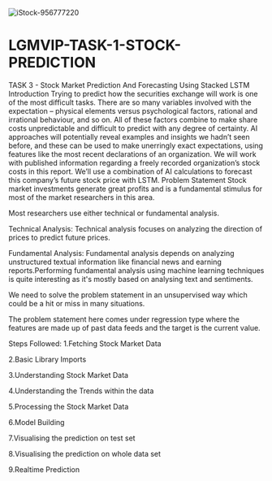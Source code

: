 ![iStock-956777220](https://user-images.githubusercontent.com/83866738/132959255-e391e472-7de4-4f8f-af42-fd65b6126189.jpg)
# LGMVIP-TASK-1-STOCK-PREDICTION
TASK 3 - Stock Market Prediction And Forecasting Using Stacked LSTM
Introduction
Trying to predict how the securities exchange will work is one of the most difficult tasks. There are so many variables involved with the expectation – physical elements versus psychological factors, rational and irrational behaviour, and so on.
All of these factors combine to make share costs unpredictable and difficult to predict with any degree of certainty.
AI approaches will potentially reveal examples and insights we hadn’t seen before, and these can be used to make unerringly exact expectations, using features like the most recent declarations of an organization.
We will work with published information regarding a freely recorded organization’s stock costs in this report.
We’ll use a combination of AI calculations to forecast this company’s future stock price with LSTM.
Problem Statement
Stock market investments generate great profits and is a fundamental stimulus for most of the market researchers in this area.

Most researchers use either technical or fundamental analysis.

Technical Analysis:
Technical analysis focuses on analyzing the direction of prices to predict future prices.

Fundamental Analysis:
Fundamental analysis depends on analyzing unstructured textual information like financial news and earning reports.Performing fundamental analysis using machine learning techniques is quite interesting as it's mostly based on analysing text and sentiments.

We need to solve the problem statement in an unsupervised way which could be a hit or miss in many situations.

The problem statement here comes under regression type where the features are made up of past data feeds and the target is the current value.

Steps Followed:
1.Fetching Stock Market Data

2.Basic Library Imports

3.Understanding Stock Market Data

4.Understanding the Trends within the data

5.Processing the Stock Market Data

6.Model Building

7.Visualising the prediction on test set

8.Visualising the prediction on whole data set

9.Realtime Prediction
